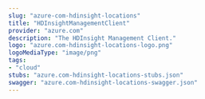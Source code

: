 ```yaml
---
slug: "azure-com-hdinsight-locations"
title: "HDInsightManagementClient"
provider: "azure.com"
description: "The HDInsight Management Client."
logo: "azure.com-hdinsight-locations-logo.png"
logoMediaType: "image/png"
tags:
- "cloud"
stubs: "azure.com-hdinsight-locations-stubs.json"
swagger: "azure.com-hdinsight-locations-swagger.json"
---
```

